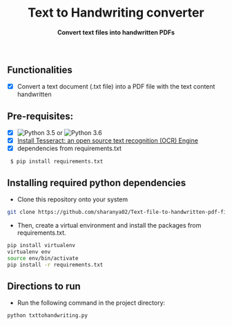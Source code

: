 <p align="center">
	<h1 align="center"> Text to Handwriting converter </h1>
	<h4 align="center"> Convert text files into handwritten PDFs <h4>
</p>
<br>

## Functionalities
- [X] Convert a text document (.txt file) into a PDF file with the text content handwritten

## Pre-requisites:
- [X] ![Python 3.5](https://img.shields.io/badge/Python-3.5-brightgreen.svg) or ![Python 3.6](https://img.shields.io/badge/Python-3.6-brightgreen.svg)
- [X] [Install Tesseract: an open source text recognition (OCR) Engine](https://github.com/tesseract-ocr/tessdoc/blob/master/Home.md)
- [X] dependencies from requirements.txt

```
 $ pip install requirements.txt
 ```

## Installing required python dependencies
- Clone this repository onto your system
```bash
git clone https://github.com/sharanya02/Text-file-to-handwritten-pdf-file
```
- Then, create a virtual environment and install the packages from requirements.txt.
```bash
pip install virtualenv
virtualenv env
source env/bin/activate
pip install -r requirements.txt
```
## Directions to run
- Run the following command in the project directory:
```
python txttohandwriting.py
```

